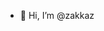 - 👋 Hi, I’m @zakkaz

<!---
zakkaz1/zakkaz1 is a ✨ special ✨ repository because its `README.md` (this file) appears on your GitHub profile.
You can click the Preview link to take a look at your changes.
--->
